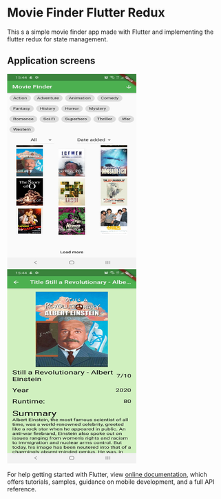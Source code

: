 # Movie Finder Flutter Redux

This s a simple movie finder app made with Flutter and implementing the flutter redux for state management.

## Application screens

<img src="assets/github_presentation_images/home_page.jpeg" width="300" height="450">

<img src="assets/github_presentation_images/details_page.jpeg" width="300" height="450">

For help getting started with Flutter, view
[online documentation](https://flutter.dev/docs), which offers tutorials,
samples, guidance on mobile development, and a full API reference.
